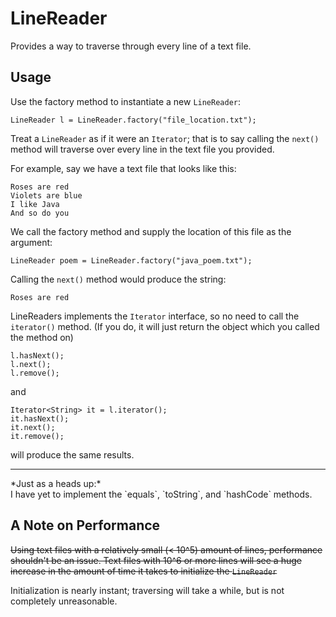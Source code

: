 LineReader
==========

Provides a way to traverse through every line of a text file.

Usage
-----

Use the factory method to instantiate a new `LineReader`:

    LineReader l = LineReader.factory("file_location.txt");
    
Treat a `LineReader` as if it were an `Iterator`; that is to say calling the `next()` method will traverse over every line in the text file you provided.

For example, say we have a text file that looks like this:

    Roses are red
    Violets are blue
    I like Java
    And so do you

We call the factory method and supply the location of this file as the argument:

    LineReader poem = LineReader.factory("java_poem.txt");

Calling the `next()` method would produce the string:

    Roses are red


LineReaders implements the `Iterator` interface, so no need to call the `iterator()` method. (If you do, it will just return the object which you called the method on)

    l.hasNext();
    l.next();
    l.remove();
    
and

    Iterator<String> it = l.iterator();
    it.hasNext();
    it.next();
    it.remove();
    
will produce the same results.
<hr>
*Just as a heads up:*<br>
I have yet to implement the `equals`, `toString`, and `hashCode` methods.

A Note on Performance
---------------------

~~Using text files with a relatively small (< 10^5) amount of lines, performance shouldn't be an issue. Text files with 10^6 or more lines will see a huge increase in the amount of time it takes to initialize the `LineReader`~~

Initialization is nearly instant; traversing will take a while, but is not completely unreasonable. 

